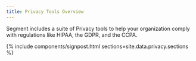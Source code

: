 ```yaml
---
title: Privacy Tools Overview
---
```


Segment includes a suite of Privacy tools to help your organization comply with regulations like HIPAA, the GDPR, and the CCPA.

{% include components/signpost.html sections=site.data.privacy.sections %}
